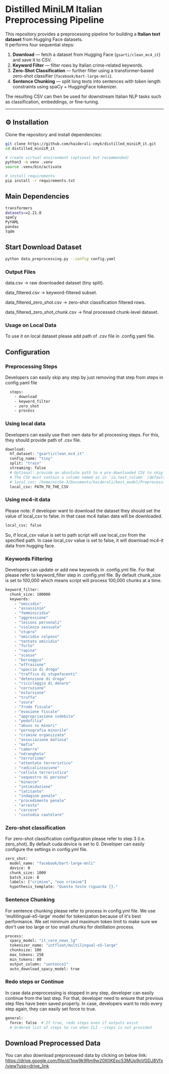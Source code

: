 # Distilled MiniLM Italian Preprocessing Pipeline

This repository provides a preprocessing pipeline for building a **Italian text dataset** from Hugging Face datasets.  
It performs four sequential steps:

1. **Download** — fetch a dataset from Hugging Face (`gsarti/clean_mc4_it`) and save it to CSV.  
2. **Keyword Filter** — filter rows by Italian crime-related keywords.  
3. **Zero-Shot Classification** — further filter using a transformer-based zero-shot classifier (`facebook/bart-large-mnli`).  
4. **Sentence Chunking** — split long texts into sentences with token length constraints using spaCy + HuggingFace tokenizer.

The resulting CSV can then be used for downstream Italian NLP tasks such as classification, embeddings, or fine-tuning.


---

## ⚙️ Installation

Clone the repository and install dependencies:

```bash
git clone https://github.com/haiderali-cmyk/distilled_miniLM_it.git
cd distilled_miniLM_it

# create virtual environment (optional but recommended)
python3 -m venv .venv
source .venv/bin/activate

# install requirements
pip install -r requirements.txt
```
## Main Dependencies
``` bash
transformers
datasets==2.21.0
spaCy
PyYAML
pandas
tqdm
```
## Start Download Dataset
```bash
python data_preprocessing.py --config config.yaml
```

### Output Files

data.csv → raw downloaded dataset (tiny split).

data_filtered.csv → keyword-filtered subset.

data_filtered_zero_shot.csv → zero-shot classification filtered rows.

data_filtered_zero_shot_chunk.csv → final processed chunk-level dataset.

### Usage on Local Data

To use it on local dataset please add path of .csv file in .config.yaml file.

## Configuration

### Preprocessing Steps
Developers can easily skip any step by just removing that step from steps in config.yaml file
```bash
  steps:
    - download
    - keyword_filter
    - zero_shot
    - process
```

### Using local data
Developers can easily use their own data for all processing steps. For this, they should provide
path of .csv file.
```bash
download:
  hf_dataset: "gsarti/clean_mc4_it"
  config_name: "tiny"
  split: "train"
  streaming: false
  # Optional: provide an absolute path to a pre-downloaded CSV to skip downloading step
  # The CSV must contain a column named as in `io.text_column` (default: "text")
  # local_csv: /home/niche-3/Documents/haiderali/best_model/Preprocessing/data/sample_300.csv
  local_csv: PATH_TO_THE_CSV
```

### Using mc4-it data

Please note: if developer want to download the dataset they should set the value of local_csv to false. In that case mc4 italian data will be downloaded.
```bash
local_csv: false
```

So, if local_csv value is set to path script will use local_csv from the specified path. In case local_csv value is set to false, it will download mc4-it data from hugging face.

### Keywords Filtering
Developers can update or add new keywords in .config.yml file. For that please refer to keyword_filter step in .config.yml file. By default chunk_size is set to 100,000 which means script will process 100,000 chunks at a time.
```bash
keyword_filter:
  chunk_size: 100000
  keywords:
    - "omicidio"
    - "assassinio"
    - "femminicidio"
    - "aggressione"
    - "lesioni personali"
    - "violenza sessuale"
    - "stupro"
    - "omicidio colposo"
    - "tentato omicidio"
    - "furto"
    - "rapina"
    - "scasso"
    - "borseggio"
    - "effrazione"
    - "spaccio di droga"
    - "traffico di stupefacenti"
    - "detenzione di droga"
    - "riciclaggio di denaro"
    - "corruzione"
    - "estorsione"
    - "truffa"
    - "usura"
    - "frode fiscale"
    - "evasione fiscale"
    - "appropriazione indebita"
    - "pedofilia"
    - "abuso su minori"
    - "pornografia minorile"
    - "crimine organizzato"
    - "associazione mafiosa"
    - "mafia"
    - "camorra"
    - "ndrangheta"
    - "terrorismo"
    - "attentato terroristico"
    - "radicalizzazione"
    - "cellula terroristica"
    - "sequestro di persona"
    - "minacce"
    - "intimidazione"
    - "latitante"
    - "indagine penale"
    - "procedimento penale"
    - "arresto"
    - "carcere"
    - "custodia cautelare"
```

### Zero-shot classification
For zero-shot classification configuration please refer to step 3 (i.e. zero_shot). By default cuda:device is set to 0. Developer can easily configure the settings
in config.yml file. 
```bash
zero_shot:
  model_name: "facebook/bart-large-mnli"
  device: 0 
  chunk_size: 1000
  batch_size: 8
  labels: ["crimine", "non crimine"]
  hypothesis_template: "Questo testo riguarda {}."
```

### Sentence Chunking
For sentence chunking please refer to process in config.yml file. We use 'multilingual-e5-large' model for tokenization because of it's best performance. We set
minimum and maximum token limit to make sure we don't use too large or too small chunks for distillation process.

```bash
process:
  spacy_model: "it_core_news_lg"
  tokenizer_name: "intfloat/multilingual-e5-large"
  chunksize: 100
  max_tokens: 250
  min_tokens: 80
  output_column: "sentence1"
  auto_download_spacy_model: true
```

### Redo steps or Continue
In case data preprocessing is stopped in any step, developer can easily continue from the last step. For that, developer need to ensure that previous step files have been saved properly. In case, developers want to redo every step again, they can easily set force to true.
```bash
general:
  force: false  # If true, redo steps even if outputs exist
  # Ordered list of steps to run when CLI --steps is not provided
```



## Download Preprocessed Data
You can also download preprocessed data by clicking on below link:
https://drive.google.com/file/d/1qw9k9Rm9w20X0KEpc53MUp9oVGDJ8Vfx/view?usp=drive_link

